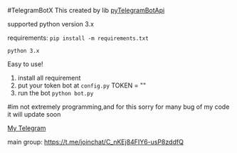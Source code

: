 #TelegramBotX
This created by lib [pyTelegramBotApi](https://github.com/eternnoir/pyTelegramBotAPI)

supported python version 3.x

requirements:
`pip install -m requirements.txt`

`python 3.x`

Easy to use!
1. install all requirement 
2. put your token bot at `config.py` TOKEN = ""
3. run the bot `python bot.py`

#im not extremely programming,and for this sorry for many bug of my code
it will update soon

[My Telegram](t.me/alnyz)

main group: https://t.me/joinchat/C_nKEj84FIY6-usP8zddfQ
